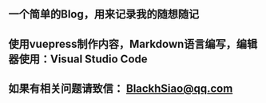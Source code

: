 ## 一个简单的Blog，用来记录我的随想随记

## 使用vuepress制作内容，Markdown语言编写，编辑器使用：Visual Studio Code

## 如果有相关问题请致信： BlackhSiao@qq.com